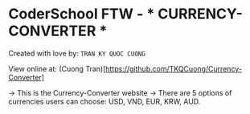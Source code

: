 # CoderSchool FTW - * CURRENCY-CONVERTER *

Created with love by: `TRAN KY QUOC CUONG`
  
View online at: (Cuong Tran)[https://github.com/TKQCuong/Currency-Converter]
  
-> This is the Currency-Converter website
-> There are 5 options of currencies users can choose: USD, VND, EUR, KRW, AUD.

